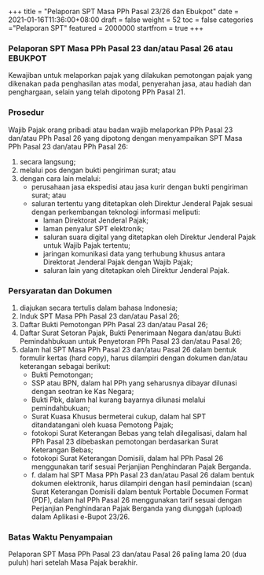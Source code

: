 +++
title = "Pelaporan SPT Masa PPh Pasal 23/26 dan Ebukpot"
date = 2021-01-16T11:36:00+08:00
draft = false
weight = 52
toc = false
categories ="Pelaporan SPT"
featured = 2000000
startfrom = true
+++
### Pelaporan SPT Masa PPh Pasal 23 dan/atau Pasal 26 atau EBUKPOT
Kewajiban untuk melaporkan pajak yang dilakukan pemotongan pajak yang dikenakan pada penghasilan atas modal, penyerahan jasa, atau hadiah dan penghargaan, selain yang telah dipotong PPh Pasal 21.

### Prosedur
Wajib Pajak orang pribadi atau badan wajib melaporkan PPh Pasal 23 dan/atau PPh Pasal 26 yang dipotong dengan menyampaikan SPT Masa PPh Pasal 23 dan/atau PPh Pasal 26:
1. secara langsung;
2. melalui pos dengan bukti pengiriman surat; atau
3. dengan cara lain melalui: 
    - perusahaan jasa ekspedisi atau jasa kurir dengan bukti pengiriman surat; atau
    - saluran tertentu yang ditetapkan oleh Direktur Jenderal Pajak sesuai dengan perkembangan teknologi informasi meliputi:
        - laman Direktorat Jenderal Pajak;
        - laman penyalur SPT elektronik;
        - saluran suara digital yang ditetapkan oleh Direktur Jenderal Pajak untuk Wajib Pajak tertentu;
        - jaringan komunikasi data yang terhubung khusus antara Direktorat Jenderal Pajak dengan Wajib Pajak;
        - saluran lain yang ditetapkan oleh Direktur Jenderal Pajak.

### Persyaratan dan Dokumen
1. diajukan secara tertulis dalam bahasa Indonesia;
2. Induk SPT Masa PPh Pasal 23 dan/atau Pasal 26;
3. Daftar Bukti Pemotongan PPh Pasal 23 dan/atau Pasal 26;
4. Daftar Surat Setoran Pajak, Bukti Penerimaan Negara dan/atau Bukti Pemindahbukuan untuk Penyetoran PPh Pasal 23 dan/atau Pasal 26;
5. dalam hal SPT Masa PPh Pasal 23 dan/atau Pasal 26 dalam bentuk formulir kertas (hard copy), harus dilampiri dengan dokumen dan/atau keterangan sebagai berikut:
    - Bukti Pemotongan;
    - SSP atau BPN, dalam hal PPh yang seharusnya dibayar dilunasi dengan seotran ke Kas Negara;
    - Bukti Pbk, dalam hal kurang bayarnya dilunasi melalui pemindahbukuan; 
    - Surat Kuasa Khusus bermeterai cukup, dalam hal SPT ditandatangani oleh kuasa Pemotong Pajak;
    - fotokopi Surat Keterangan Bebas yang telah dilegalisasi, dalam hal PPh Pasal 23 dibebaskan pemotongan berdasarkan Surat Keterangan Bebas;
    - fotokopi Surat Keterangan Domisili, dalam hal PPh Pasal 26 menggunakan tarif sesuai Perjanjian Penghindaran Pajak Berganda.
    - f. dalam hal SPT Masa PPh Pasal 23 dan/atau Pasal 26 dalam bentuk dokumen elektronik, harus dilampiri dengan hasil pemindaian (scan) Surat Keterangan Domisili dalam bentuk Portable Documen Format (PDF), dalam hal PPh Pasal 26 menggunakan tarif sesuai dengan Perjanjian Penghindaran Pajak Berganda yang diunggah (upload) dalam Aplikasi e-Bupot 23/26.

### Batas Waktu Penyampaian
Pelaporan SPT Masa PPh Pasal 23 dan/atau Pasal 26 paling lama 20 (dua puluh) hari setelah Masa Pajak berakhir.